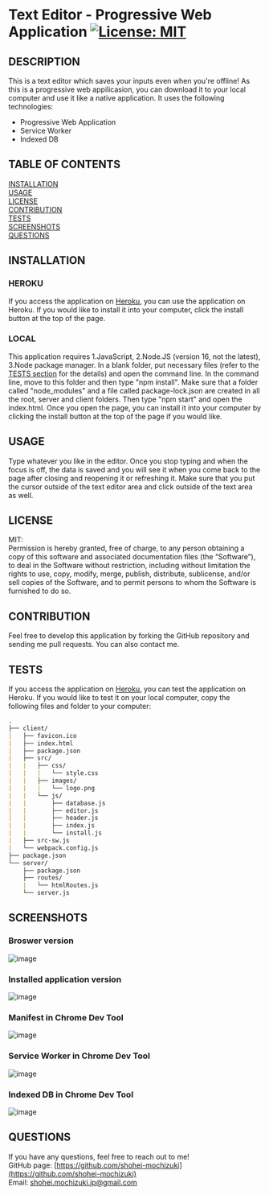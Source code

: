 # Text Editor - Progressive Web Application [![License: MIT](https://img.shields.io/badge/License-MIT-yellow.svg)](https://opensource.org/licenses/MIT)

## DESCRIPTION 
This is a text editor which saves your inputs even when you're offline! As this is a progressive web appilicasion, you can download it to your local computer and use it like a native application. It uses the following technologies:
* Progressive Web Application
* Service Worker
* Indexed DB

## TABLE OF CONTENTS
[INSTALLATION](#installation)<br>
[USAGE](#usage)<br>
[LICENSE](#license)<br>
[CONTRIBUTION](#contribution)<br>
[TESTS](#tests)<br>
[SCREENSHOTS](#screenshots)<br>
[QUESTIONS](#questions)

## INSTALLATION 

### HEROKU
If you access the application on [Heroku](https://text-editor-pwa-2023.herokuapp.com/), you can use the application on Heroku. If you would like to install it into your computer, click the install button at the top of the page.

### LOCAL
This application requires 1.JavaScript, 2.Node.JS (version 16, not the latest), 3.Node package manager. In a blank folder, put necessary files (refer to the [TESTS section](#tests) for the details) and open the command line. In the command line, move to this folder and then type "npm install". Make sure that a folder called "node_modules" and a file called package-lock.json are created in all the root, server and client folders. Then type "npm start" and open the index.html. Once you open the page, you can install it into your computer by clicking the install button at the top of the page if you would like.

## USAGE 
Type whatever you like in the editor. Once you stop typing and when the focus is off, the data is saved and you will see it when you come back to the page after closing and reopening it or refreshing it. Make sure that you put the cursor outside of the text editor area and click outside of the text area as well.  

## LICENSE 
MIT:<br>
Permission is hereby granted, free of charge, to any person obtaining a copy of this
software and associated documentation files (the “Software”), to deal in the Software
without restriction, including without limitation the rights to use, copy, modify,
merge, publish, distribute, sublicense, and/or sell copies of the Software, and to 
permit persons to whom the Software is furnished to do so.

## CONTRIBUTION 
Feel free to develop this application by forking the GitHub repository and sending me pull requests. You can also contact me.

## TESTS 
If you access the application on [Heroku](https://text-editor-pwa-2023.herokuapp.com/), you can test the application on Heroku. If you would like to test it on your local computer, copy the following files and folder to your computer:
```md
.
├── client/
|   ├── favicon.ico
|   ├── index.html
|   ├── package.json
|   ├── src/
|   |   ├── css/
|   |   |   └── style.css
|   |   ├── images/
|   |   |   └── logo.png
|   |   └── js/
|   |       ├── database.js
|   |       ├── editor.js
|   |       ├── header.js
|   |       ├── index.js
|   |       └── install.js
|   ├── src-sw.js
|   └── webpack.config.js
├── package.json
└── server/
    ├── package.json
    ├── routes/
    |   └── htmlRoutes.js
    └── server.js
``` 

## SCREENSHOTS

### Broswer version
![image](https://user-images.githubusercontent.com/121307266/226054676-28c92b38-ff13-4a8b-9a9d-cd362181e41d.png)

### Installed application version
![image](https://user-images.githubusercontent.com/121307266/226054667-b8a852fc-dbeb-4a64-aeb5-cbfcd7d32e93.png)

### Manifest in Chrome Dev Tool
![image](https://user-images.githubusercontent.com/121307266/226054670-add61f0f-870f-4ed7-9be1-a9e2acc46e66.png)

### Service Worker in Chrome Dev Tool
![image](https://user-images.githubusercontent.com/121307266/226054659-9b8361e0-1e9e-493c-88c6-25b2e943db6c.png)

### Indexed DB in Chrome Dev Tool
![image](https://user-images.githubusercontent.com/121307266/226054651-d234c4fb-b8c8-4e5b-a30d-f9aae114e03d.png)

## QUESTIONS 
If you have any questions, feel free to reach out to me!<br>
GitHub page: [https://github.com/shohei-mochizuki](https://github.com/shohei-mochizuki)<br>
Email: [shohei.mochizuki.jp@gmail.com](mailto:shohei.mochizuki.jp@gmail.com)
